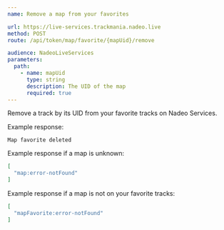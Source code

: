 ```yaml
---
name: Remove a map from your favorites

url: https://live-services.trackmania.nadeo.live
method: POST
route: /api/token/map/favorite/{mapUid}/remove

audience: NadeoLiveServices
parameters:
  path:
    - name: mapUid
      type: string
      description: The UID of the map
      required: true
---
```


Remove a track by its UID from your favorite tracks on Nadeo Services.

Example response:

```plain
Map favorite deleted
```

Example response if a map is unknown:

```json
[
  "map:error-notFound"
]
```

Example response if a map is not on your favorite tracks:

```json
[
  "mapFavorite:error-notFound"
]
```
